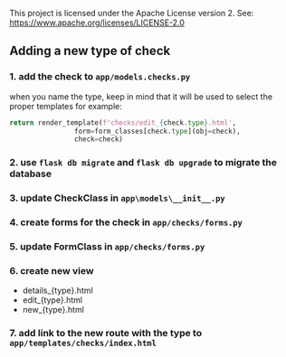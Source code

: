This project is licensed under the Apache License version 2. See: https://www.apache.org/licenses/LICENSE-2.0

## Adding a new type of check
### 1. add the check to `app/models.checks.py`
when you name the type, keep in mind that it will be used to select the proper templates for example:
```Python
return render_template(f'checks/edit_{check.type}.html',
                form=form_classes[check.type](obj=check),
                check=check)
```
### 2. use `flask db migrate` and `flask db upgrade` to migrate the database
### 3. update CheckClass in `app\models\__init__.py`
### 4. create forms for the check in `app/checks/forms.py`
### 5. update FormClass in `app/checks/forms.py`
### 6. create new view
 * details_{type}.html
 * edit_{type}.html
 * new_{type}.html
### 7. add link to the new route with the type to `app/templates/checks/index.html`
